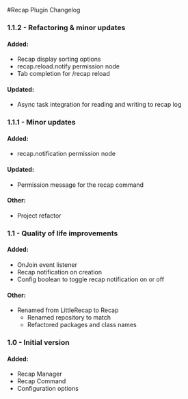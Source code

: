 #Recap Plugin Changelog

### 1.1.2 - Refactoring & minor updates
#### Added:
* Recap display sorting options
* recap.reload.notify permission node
* Tab completion for /recap reload
#### Updated:
* Async task integration for reading and writing to recap log

### 1.1.1 - Minor updates
#### Added:
* recap.notification permission node
#### Updated:
* Permission message for the recap command
#### Other:
* Project refactor

### 1.1 - Quality of life improvements
#### Added:
* OnJoin event listener
* Recap notification on creation
* Config boolean to toggle recap notification on or off

#### Other:
* Renamed from LittleRecap to Recap
  * Renamed repository to match
  * Refactored packages and class names
  
### 1.0 - Initial version
#### Added:
* Recap Manager
* Recap Command
* Configuration options